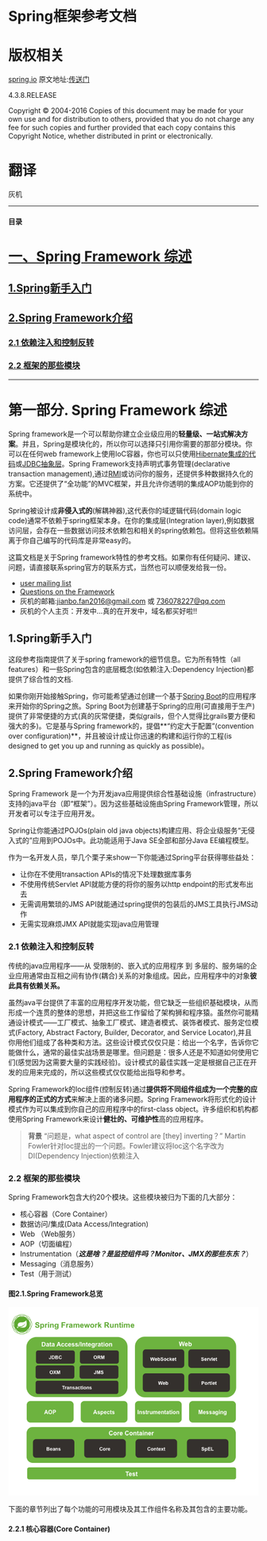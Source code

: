 # Spring框架参考文档

# 版权相关
[spring.io](https://spring.io)
原文地址:[传送门](http://docs.spring.io/spring/docs/current/spring-framework-reference/htmlsingle/)

4.3.8.RELEASE

Copyright © 2004-2016
Copies of this document may be made for your own use and for distribution to others, provided that you do not charge any fee for such copies and further provided that each copy contains this Copyright Notice, whether distributed in print or electronically.

# 翻译
灰机

----------
#### 目录

# [一、Spring Framework 综述]()
## [1.Spring新手入门]()
## [2.Spring Framework介绍]()
### [2.1 依赖注入和控制反转]()
### [2.2 框架的那些模块]()

---------

# 第一部分. Spring Framework 综述
Spring framework是一个可以帮助你建立企业级应用的**轻量级、一站式解决方案**。并且，Spring是模块化的，所以你可以选择只引用你需要的那部分模块。你可以在任何web framework上使用IoC容器，你也可以只使用[Hibernate集成的代码]()或[JDBC抽象层]()。Spring Framework支持声明式事务管理(declarative transaction management),通过[RMI]()或[](webservice)访问你的服务，还提供多种数据持久化的方案。它还提供了“全功能”的MVC框架，并且允许你透明的集成AOP功能到你的系统中。

Spring被设计成**非侵入式的**(解耦神器),这代表你的域逻辑代码(domain logic code)通常不依赖于spring框架本身。在你的集成层(Integration layer),例如数据访问层，会存在一些数据访问技术依赖包和相关的spring依赖包。但将这些依赖隔离于你自己编写的代码库是非常easy的。

这篇文档是关于Spring framework特性的参考文档。如果你有任何疑问、建议、问题，请直接联系spring官方的联系方式，当然也可以顺便发给我一份。

* [user mailing list](https://groups.google.com/forum/#!forum/spring-framework-contrib)
* [Questions on the Framework]( https://spring.io/questions)
* 灰机的邮箱:[jianbo.fan2016@gmail.com]() 或 [736078227@qq.com]()
* 灰机的个人主页：开发中...真的在开发中，域名都买好啦!!



## 1.Spring新手入门
这段参考指南提供了关于spring framework的细节信息。它为所有特性（all features）和一些Spring包含的底层概念(如依赖注入:Dependency Injection)都提供了综合性的文档.

如果你刚开始接触Spring，你可能希望通过创建一个基于[Spring Boot](http://projects.spring.io/spring-boot/)的应用程序来开始你的Spring之旅。Spring Boot为创建基于Spring的应用(可直接用于生产)提供了非常便捷的方式(真的灰常便捷，类似grails，但个人觉得比grails要方便和强大的多)。它是基与Spring framework的，提倡**“约定大于配置”(convention over configuration)**，并且被设计成让你迅速的构建和运行你的工程(is designed to get you up and running as quickly as possible)。

## 2.Spring Framework介绍
Spring Framework 是一个为开发java应用提供综合性基础设施（infrastructure）支持的java平台（即“框架”）。因为这些基础设施由Spring Framework管理，所以开发者可以专注于应用开发。

Spring让你能通过POJOs(plain old java objects)构建应用、将企业级服务“无侵入式的”应用到POJOs中。此功能适用于Java SE全部和部分Java EE编程模型。

作为一名开发人员，举几个栗子来show一下你能通过Spring平台获得哪些益处：
* 让你在不使用transaction APIs的情况下处理数据库事务
* 不使用传统Servlet API就能方便的将你的服务以http endpoint的形式发布出去
* 无需调用繁琐的JMS API就能通过spring提供的包装后的JMS工具执行JMS动作
* 无需实现麻烦JMX API就能实现java应用管理

### 2.1 依赖注入和控制反转

传统的java应用程序——从 受限制的、嵌入式的应用程序 到 多层的、服务端的企业应用通常由互相之间有协作(耦合)关系的对象组成。因此，应用程序中的对象**彼此具有依赖关系。**

虽然java平台提供了丰富的应用程序开发功能，但它缺乏一些组织基础模块，从而形成一个连贯的整体的思想，并把这些工作留给了架构狮和程序猿。虽然你可能精通设计模式——工厂模式、抽象工厂模式、建造者模式、装饰者模式、服务定位模式(Factory, Abstract Factory, Builder, Decorator, and Service Locator),并且你用他们组成了各种类和方法。这些设计模式仅仅只是：给出一个名字，告诉你它能做什么，通常的最佳实战场景是哪里。但问题是：很多人还是不知道如何使用它们(感觉因为这需要大量的实践经验)。设计模式的最佳实践一定是根据自己正在开发的应用来完成的，所以这些模式仅仅能给出指导和参考。

Spring Framework的Ioc组件(控制反转)通过**提供将不同组件组成为一个完整的应用程序的正式的方式**来解决上面的诸多问题。Spring Framework将形式化的设计模式作为可以集成到你自己的应用程序中的first-class object。许多组织和机构都使用Spring Framework来设计**健壮的、可维护性**高的应用程序。


> **背景**
> “问题是，what aspect of control are [they] inverting？” Martin Fowler针对Ioc提出的一个问题。Fowler建议将Ioc这个名字改为DI(Dependency Injection)依赖注入

### 2.2 框架的那些模块
Spring Framework包含大约20个模块。这些模块被归为下面的几大部分：
* 核心容器（Core Container）
* 数据访问/集成(Data Access/Integration)
* Web （Web服务）
* AOP（切面编程）
* Instrumentation（***这是啥？是监控组件吗？Monitor、JMX的那些东东？***）
* Messaging（消息服务）
* Test（用于测试）

#### 图2.1.Spring Framework总览
![](https://github.com/fanjianbo/picture/blob/master/res/spring-overview.png.pagespeed.ce.XVe1noRCMt.png?raw=true)

下面的章节列出了每个功能的可用模块及其工作组件名称及其包含的主要功能。

#### 2.2.1 核心容器(Core Container)
